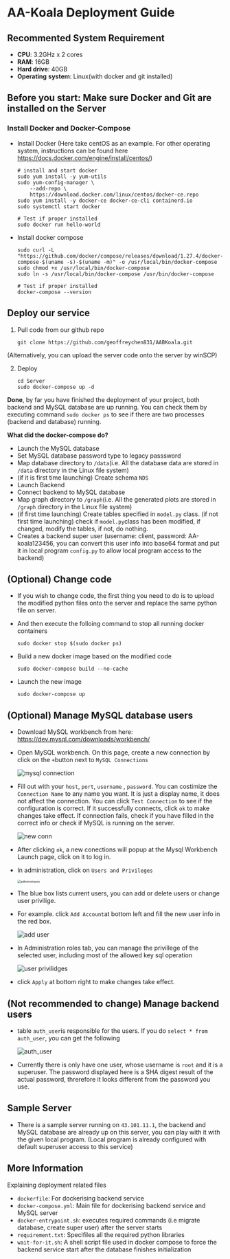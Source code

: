 # AA-Koala Deployment Guide

## Recommented System Requirement

* **CPU**: 3.2GHz x 2 cores
* **RAM**: 16GB
* **Hard drive**: 40GB
* **Operating** **system**: Linux(with docker and git installed)

## Before you start: Make sure Docker and Git are installed on the Server

### Install Docker and Docker-Compose

* Install Docker (Here take centOS as an example. For other operating system, instructions can be found here https://docs.docker.com/engine/install/centos/)

  ```shell
  # install and start docker
  sudo yum install -y yum-utils
  sudo yum-config-manager \
      --add-repo \
      https://download.docker.com/linux/centos/docker-ce.repo
  sudo yum install -y docker-ce docker-ce-cli containerd.io
  sudo systemctl start docker
  
  # Test if proper installed
  sudo docker run hello-world
  ```

* Install docker compose

  ```shell
  sudo curl -L "https://github.com/docker/compose/releases/download/1.27.4/docker-compose-$(uname -s)-$(uname -m)" -o /usr/local/bin/docker-compose
  sudo chmod +x /usr/local/bin/docker-compose
  sudo ln -s /usr/local/bin/docker-compose /usr/bin/docker-compose
  
  # Test if proper installed
  docker-compose --version
  ```

## Deploy our service

1. Pull code from our github repo

   ```shell 
   git clone https://github.com/geoffreychen831/AABKoala.git
   ```

(Alternatively, you can upload the server code onto the server by winSCP)

2. Deploy

   ```shell
   cd Server
   sudo docker-compose up -d
   ```

**Done**, by far you have finished the deployment of your project, both backend and MySQL database are up running. You can check them by executing command `sudo docker ps` to see if there are two processes (backend and database) running.

**What did the docker-compose do?**

* Launch the MySQL database
* Set MySQL database password type to legacy passsword
* Map database directory to `/data`(i.e. All the database data are stored in `/data` directory in the Linux file system)
* (if it is first time launching) Create schema `NDS`
* Launch Backend
* Connect backend to MySQL database
* Map graph directory to `/graph`(i.e. All the generated plots are stored in `/graph` directory in the Linux file system)
* (if first time launching) Create tables specified in `model.py` class. (if not first time launching) check if `model.py`class has been modified, if changed, modify the tables, if not, do nothing.
* Creates a backend super user (username: client, password: AA-koala123456, you can convert this user info into base64 format and put it in local program `config.py` to allow local program access to the backend)

## (Optional) Change code

* If you wish to change code,  the first thing you need to do is to upload the modified python files onto the server and replace the same python file on server. 

* And then execute the folloing command to stop all running docker containers

  ```shell
  sudo docker stop $(sudo docker ps)
  ```

* Build a new docker image based on the modified code

  ```shell
  sudo docker-compose build --no-cache
  ```

* Launch the new image

  ```shell
  sudo docker-compose up
  ```

## (Optional) Manage MySQL database users

* Download MySQL workbench from here: https://dev.mysql.com/downloads/workbench/

* Open MySQL workbench. On this page, create a new connection by click on the `+`button next to `MySQL Connections`

   ![mysql connection](mysql_connection.png)

* Fill out with your `host`, `port`, `username` , `password`.  You can costimize the `Connection Name` to any name you want. It is just a display name, it does not affect the connection. You can click `Test Connection` to see if the configuration is correct. If it successfully connects, click `ok` to make changes take effect. If connection fails, check if you have filled in the correct info or check if MySQL is running on the server.

   ![new conn](new_conn.png)

* After clicking `ok`, a new conections will popup at the Mysql Workbench Launch page, click on it to log in.

* In administration, click on `Users and Privileges`

   <img src="./administraion.png" alt="administraion" style="zoom:50%;" />

* The blue box lists current users, you can add or delete users or change user privilige.

* For example. click `Add Account`at bottom left and fill the new user info in the red box.

   ![add user](add_user.png)

* In Administration roles tab, you can manage the privillege of the selected user, including most of the allowed key sql operation 

  ![user privilidges](user_privilidges.png)

* click `Apply` at bottom right to make changes take effect.

## (Not recommended to change) Manage backend users

* table `auth_user`is responsible for the users. If you do `select * from auth_user`, you can get the following

  ![auth_user](./auth_user.png)

* Currently there is only have one user, whose username is `root` and it is a superuser. The password displayed here is a SHA digest result of the actual password, threrefore it looks different from the password you use.

##  Sample Server

* There is a sample server running on `43.101.11.1`,  the backend and MySQL database are already up on this server, you can play with it with the given local program. (Local program is already configured with default superuser access to this service)

## More Information

Explaining deployment related files

* `dockerfile`: For dockerising backend service
* `docker-compose.yml`: Main file for dockerising backend service and MySQL server
* `docker-entrypoint.sh`: executes required commands (i.e migrate database, create super user) after the server starts
* `requirement.txt`: Specifiles all the required python libraries
* `wait-for-it.sh`: A shell script file used in docker compose to force the backend service start after the database finishes initialization